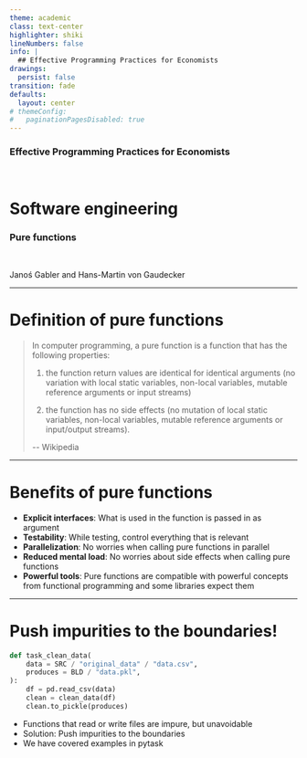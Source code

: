 ```yaml
---
theme: academic
class: text-center
highlighter: shiki
lineNumbers: false
info: |
  ## Effective Programming Practices for Economists
drawings:
  persist: false
transition: fade
defaults:
  layout: center
# themeConfig:
#   paginationPagesDisabled: true
---
```


### Effective Programming Practices for Economists

<br/>

# Software engineering

### Pure functions

<br/>


Janoś Gabler and Hans-Martin von Gaudecker

---

# Definition of pure functions


> In computer programming, a pure function is a function that has the following
> properties:
>
> 1. the function return values are identical for identical arguments (no variation with
>    local static variables, non-local variables, mutable reference arguments or input
>    streams)
>
> 2. the function has no side effects (no mutation of local static variables, non-local
>    variables, mutable reference arguments or input/output streams).
>
> -- Wikipedia

---

# Benefits of pure functions

- **Explicit interfaces**: What is used in the function is passed in as argument
- **Testability**: While testing, control everything that is relevant
- **Parallelization**: No worries when calling pure functions in parallel
- **Reduced mental load**: No worries about side effects when calling pure functions
- **Powerful tools**: Pure functions are compatible with powerful concepts from
  functional programming and some libraries expect them


---


# Push impurities to the boundaries!

<div class="flex gap-12">
<div>

```python
def task_clean_data(
    data = SRC / "original_data" / "data.csv",
    produces = BLD / "data.pkl",
):
    df = pd.read_csv(data)
    clean = clean_data(df)
    clean.to_pickle(produces)
```

</div>
<div>

- Functions that read or write files are impure, but unavoidable
- Solution: Push impurities to the boundaries
- We have covered examples in pytask

</div>
</div>
